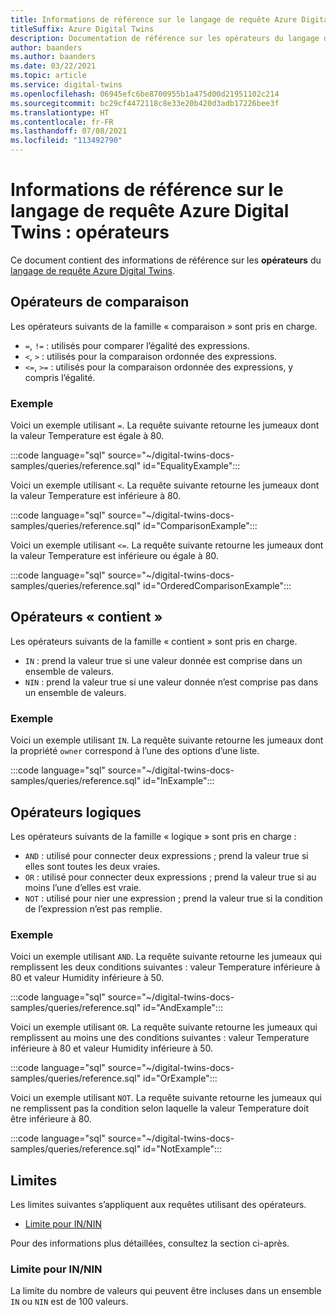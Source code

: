 ```yaml
---
title: Informations de référence sur le langage de requête Azure Digital Twins - Opérateurs
titleSuffix: Azure Digital Twins
description: Documentation de référence sur les opérateurs du langage de requête Azure Digital Twins
author: baanders
ms.author: baanders
ms.date: 03/22/2021
ms.topic: article
ms.service: digital-twins
ms.openlocfilehash: 06945efc6be8700955b1a475d00d21951102c214
ms.sourcegitcommit: bc29cf4472118c8e33e20b420d3adb17226bee3f
ms.translationtype: HT
ms.contentlocale: fr-FR
ms.lasthandoff: 07/08/2021
ms.locfileid: "113492790"
---
```

# <a name="azure-digital-twins-query-language-reference-operators"></a>Informations de référence sur le langage de requête Azure Digital Twins : opérateurs

Ce document contient des informations de référence sur les **opérateurs** du [langage de requête Azure Digital Twins](concepts-query-language.md).

## <a name="comparison-operators"></a>Opérateurs de comparaison

Les opérateurs suivants de la famille « comparaison » sont pris en charge.

* `=`, `!=` : utilisés pour comparer l’égalité des expressions.
* `<`, `>` : utilisés pour la comparaison ordonnée des expressions.
* `<=`, `>=` : utilisés pour la comparaison ordonnée des expressions, y compris l’égalité.

### <a name="example"></a>Exemple

Voici un exemple utilisant `=`. La requête suivante retourne les jumeaux dont la valeur Temperature est égale à 80.

:::code language="sql" source="~/digital-twins-docs-samples/queries/reference.sql" id="EqualityExample":::

Voici un exemple utilisant `<`. La requête suivante retourne les jumeaux dont la valeur Temperature est inférieure à 80.

:::code language="sql" source="~/digital-twins-docs-samples/queries/reference.sql" id="ComparisonExample":::

Voici un exemple utilisant `<=`. La requête suivante retourne les jumeaux dont la valeur Temperature est inférieure ou égale à 80.

:::code language="sql" source="~/digital-twins-docs-samples/queries/reference.sql" id="OrderedComparisonExample":::

## <a name="contains-operators"></a>Opérateurs « contient »

Les opérateurs suivants de la famille « contient » sont pris en charge.

* `IN` : prend la valeur true si une valeur donnée est comprise dans un ensemble de valeurs.
* `NIN` : prend la valeur true si une valeur donnée n’est comprise pas dans un ensemble de valeurs.

### <a name="example"></a>Exemple

Voici un exemple utilisant `IN`. La requête suivante retourne les jumeaux dont la propriété `owner` correspond à l’une des options d’une liste.

:::code language="sql" source="~/digital-twins-docs-samples/queries/reference.sql" id="InExample":::

## <a name="logical-operators"></a>Opérateurs logiques

Les opérateurs suivants de la famille « logique » sont pris en charge :
* `AND` : utilisé pour connecter deux expressions ; prend la valeur true si elles sont toutes les deux vraies.
* `OR` : utilisé pour connecter deux expressions ; prend la valeur true si au moins l’une d’elles est vraie.
* `NOT` : utilisé pour nier une expression ; prend la valeur true si la condition de l’expression n’est pas remplie.

### <a name="example"></a>Exemple

Voici un exemple utilisant `AND`. La requête suivante retourne les jumeaux qui remplissent les deux conditions suivantes : valeur Temperature inférieure à 80 et valeur Humidity inférieure à 50.

:::code language="sql" source="~/digital-twins-docs-samples/queries/reference.sql" id="AndExample":::

Voici un exemple utilisant `OR`. La requête suivante retourne les jumeaux qui remplissent au moins une des conditions suivantes : valeur Temperature inférieure à 80 et valeur Humidity inférieure à 50.

:::code language="sql" source="~/digital-twins-docs-samples/queries/reference.sql" id="OrExample":::

Voici un exemple utilisant `NOT`. La requête suivante retourne les jumeaux qui ne remplissent pas la condition selon laquelle la valeur Temperature doit être inférieure à 80.

:::code language="sql" source="~/digital-twins-docs-samples/queries/reference.sql" id="NotExample":::

## <a name="limitations"></a>Limites

Les limites suivantes s’appliquent aux requêtes utilisant des opérateurs.
* [Limite pour IN/NIN](#limit-for-innin)

Pour des informations plus détaillées, consultez la section ci-après.

### <a name="limit-for-innin"></a>Limite pour IN/NIN

La limite du nombre de valeurs qui peuvent être incluses dans un ensemble `IN` ou `NIN` est de 100 valeurs.
